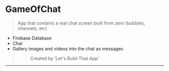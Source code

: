 # GameOfChat

> App that contains a real chat screen built from zero (bubbles, channels, etc)

- Firebase Database
- Chat 
- Gallery images and videos into the chat as messages

>> Created by 'Let's Build That App'

--------
